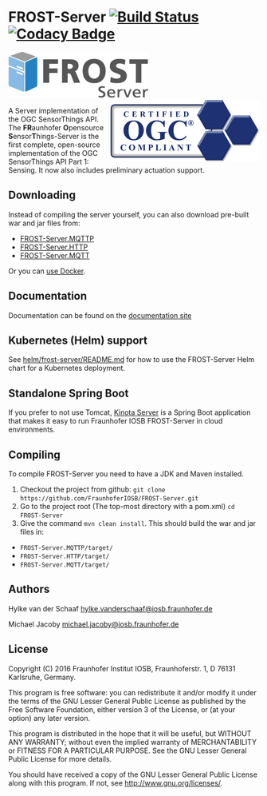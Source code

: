 # FROST-Server [![Build Status](https://travis-ci.org/FraunhoferIOSB/FROST-Server.svg?branch=master)](https://travis-ci.org/FraunhoferIOSB/FROST-Server) [![Codacy Badge](https://api.codacy.com/project/badge/Grade/da22d7347eb7450a955274916ed2d336)](https://www.codacy.com/gh/FraunhoferIOSB/FROST-Server?utm_source=github.com&amp;utm_medium=referral&amp;utm_content=FraunhoferIOSB/FROST-Server&amp;utm_campaign=Badge_Grade)

![FROST-Server Logo](https://raw.githubusercontent.com/FraunhoferIOSB/FROST-Server/master/docs/images/FROST-Server-darkgrey.png)
<a href="http://www.opengeospatial.org/resource/products/details/?pid=1371"><img align="right" src ="https://raw.githubusercontent.com/FraunhoferIOSB/FROST-Server/master/docs/images/Certified_OGC_Compliant_Logo_Web.png"/></a>

A Server implementation of the OGC SensorThings API. The **FR**aunhofer **O**pensource **S**ensor**T**hings-Server
is the first complete, open-source implementation of the OGC SensorThings API Part 1: Sensing. It now also includes
preliminary actuation support.


## Downloading

Instead of compiling the server yourself, you can also download pre-built war and jar files from:
* [FROST-Server.MQTTP](https://bintray.com/fraunhoferiosb/Maven/download_file?file_path=de%2Ffraunhofer%2Fiosb%2Filt%2FFROST-Server%2FFROST-Server.MQTTP%2F1.11.0%2FFROST-Server.MQTTP-1.11.0.war)
* [FROST-Server.HTTP](https://bintray.com/fraunhoferiosb/Maven/download_file?file_path=de%2Ffraunhofer%2Fiosb%2Filt%2FFROST-Server%2FFROST-Server.HTTP%2F1.11.0%2FFROST-Server.HTTP-1.11.0.war)
* [FROST-Server.MQTT](https://bintray.com/fraunhoferiosb/Maven/download_file?file_path=de%2Ffraunhofer%2Fiosb%2Filt%2FFROST-Server%2FFROST-Server.MQTT%2F1.11.0%2FFROST-Server.MQTT-1.11.0-jar-with-dependencies.jar)

Or you can [use Docker](https://fraunhoferiosb.github.io/FROST-Server/docker.html).

## Documentation

Documentation can be found on the [documentation site](https://fraunhoferiosb.github.io/FROST-Server/)

## Kubernetes (Helm) support

See [helm/frost-server/README.md](helm/frost-server/README.md) for how to use the FROST-Server Helm chart for a Kubernetes deployment.

## Standalone Spring Boot

If you prefer to not use Tomcat, [Kinota Server](https://github.com/kinota/kinota-server) is a
Spring Boot application that makes it easy to run Fraunhofer IOSB FROST-Server in cloud environments.

## Compiling

To compile FROST-Server you need to have a JDK and Maven installed.

1. Checkout the project from github: `git clone https://github.com/FraunhoferIOSB/FROST-Server.git`
2. Go to the project root (The top-most directory with a pom.xml) `cd FROST-Server`
3. Give the command `mvn clean install`. This should build the war and jar files in:
  * `FROST-Server.MQTTP/target/`
  * `FROST-Server.HTTP/target/`
  * `FROST-Server.MQTT/target/`

## Authors

Hylke van der Schaaf
hylke.vanderschaaf@iosb.fraunhofer.de

Michael Jacoby
michael.jacoby@iosb.fraunhofer.de


## License

Copyright (C) 2016 Fraunhofer Institut IOSB, Fraunhoferstr. 1, D 76131
Karlsruhe, Germany.

This program is free software: you can redistribute it and/or modify
it under the terms of the GNU Lesser General Public License as published by
the Free Software Foundation, either version 3 of the License, or
(at your option) any later version.

This program is distributed in the hope that it will be useful,
but WITHOUT ANY WARRANTY; without even the implied warranty of
MERCHANTABILITY or FITNESS FOR A PARTICULAR PURPOSE.  See the
GNU Lesser General Public License for more details.

You should have received a copy of the GNU Lesser General Public License
along with this program.  If not, see <http://www.gnu.org/licenses/>.
